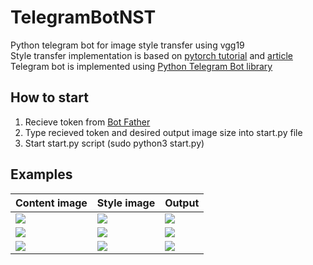 # TelegramBotNST
Python telegram bot for image style transfer using vgg19
<br/>Style transfer implementation is based on 
      [pytorch tutorial](https://pytorch.org/tutorials/advanced/neural_style_tutorial.html) and 
      [article](https://arxiv.org/abs/1508.06576)
<br/>Telegram bot is implemented using [Python Telegram Bot library](https://github.com/python-telegram-bot/python-telegram-bot)
## How to start
1) Recieve token from [Bot Father](https://t.me/botfather)
2) Type recieved token and desired output image size into start.py file
3) Start start.py script (sudo python3 start.py)
## Examples
|Content image|Style image|Output|
|---|---|---|
|![](https://github.com/addward/NST_2pics/blob/master/Examples/oak_in.jpg)|![](https://github.com/addward/NST_2pics/blob/master/Examples/munk.jpg)|![](https://github.com/addward/NST_2pics/blob/master/Examples/oak_munk.gif)|
|![](https://github.com/addward/NST_2pics/blob/master/Examples/oak_in.jpg)|![](https://github.com/addward/NST_2pics/blob/master/Examples/mozaic.jpg)|![](https://github.com/addward/NST_2pics/blob/master/Examples/oak_out.gif)|
|![](https://github.com/addward/NST_2pics/blob/master/Examples/van_gogh_in.jpg)|![](https://github.com/addward/NST_2pics/blob/master/Examples/mozaic.jpg)|![](https://github.com/addward/NST_2pics/blob/master/Examples/van_gogh_out.gif)|